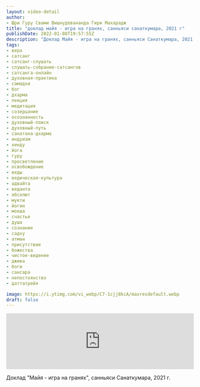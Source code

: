 ```yaml
---
layout: video-detail
author:
- Шри Гуру Свами Вишнудевананда Гири Махарадж
title: "доклад майя - игра на гранях, санньяси санаткумара, 2021 г"
publishDate: 2022-01-08T19:57:55Z
description: "Доклад Майя - игра на гранях, санньяси Санаткумара, 2021 г."
tags: 
- вера
- сатсанг
- сатсанг-слушать
- слушать-собрание-сатсангов
- сатсанга-онлайн
- духовная-практика
- самадхи
- бог
- дхарма
- лекция
- медитация
- созерцание
- осознанность
- духовный-поиск
- духовный-путь
- санатана-дхарма
- индуизм
- хинду
- йога
- гуру
- просветление
- освобождение
- веды
- ведическая-культура
- адвайта
- веданта
- абсолют
- мукти
- йогин
- мокша
- счастье
- душа
- сознание
- садху
- атман
- присутствие
- божества
- чистое-видение
- джива
- боги
- сансара
- непостоянство
- даттатрейя

image: https://i.ytimg.com/vi_webp/C7-1cjj8kcA/maxresdefault.webp
draft: false
---
```


<iframe width="100%" src="https://www.youtube.com/embed/C7-1cjj8kcA" frameborder="0" allowfullscreen=""></iframe> 

 Доклад "Майя - игра на гранях", санньяси Санаткумара, 2021 г.

  

 